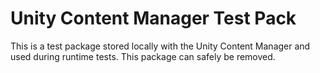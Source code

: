 # Unity Content Manager Test Pack
This is a test package stored locally with the Unity Content Manager and used during runtime tests.
This package can safely be removed.

